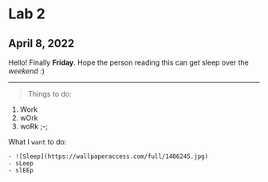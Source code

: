 # Lab 2
## April 8, 2022

Hello! Finally **Friday**. Hope the person reading this can get sleep over the *weekend* :)

---

> Things to do:
1. Work
2. wOrk
3. woRk ;-;

What I `want` to do:
```
- ![Sleep](https://wallpaperaccess.com/full/1486245.jpg)
- sLeep
- slEEp 
```



